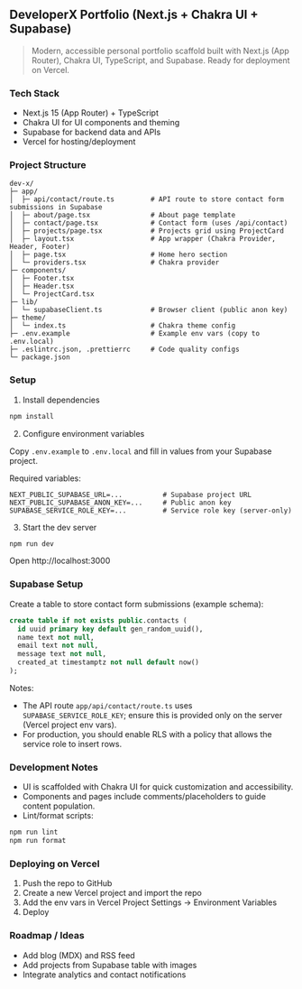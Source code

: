 ## DeveloperX Portfolio (Next.js + Chakra UI + Supabase)

> Modern, accessible personal portfolio scaffold built with Next.js (App Router), Chakra UI, TypeScript, and Supabase. Ready for deployment on Vercel.

### Tech Stack

- Next.js 15 (App Router) + TypeScript
- Chakra UI for UI components and theming
- Supabase for backend data and APIs
- Vercel for hosting/deployment

### Project Structure

```
dev-x/
├─ app/
│  ├─ api/contact/route.ts         # API route to store contact form submissions in Supabase
│  ├─ about/page.tsx               # About page template
│  ├─ contact/page.tsx             # Contact form (uses /api/contact)
│  ├─ projects/page.tsx            # Projects grid using ProjectCard
│  ├─ layout.tsx                   # App wrapper (Chakra Provider, Header, Footer)
│  ├─ page.tsx                     # Home hero section
│  └─ providers.tsx                # Chakra provider
├─ components/
│  ├─ Footer.tsx
│  ├─ Header.tsx
│  └─ ProjectCard.tsx
├─ lib/
│  └─ supabaseClient.ts            # Browser client (public anon key)
├─ theme/
│  └─ index.ts                     # Chakra theme config
├─ .env.example                    # Example env vars (copy to .env.local)
├─ .eslintrc.json, .prettierrc     # Code quality configs
└─ package.json
```

### Setup

1) Install dependencies

```bash
npm install
```

2) Configure environment variables

Copy `.env.example` to `.env.local` and fill in values from your Supabase project.

Required variables:

```
NEXT_PUBLIC_SUPABASE_URL=...          # Supabase project URL
NEXT_PUBLIC_SUPABASE_ANON_KEY=...     # Public anon key
SUPABASE_SERVICE_ROLE_KEY=...         # Service role key (server-only)
```

3) Start the dev server

```bash
npm run dev
```

Open http://localhost:3000

### Supabase Setup

Create a table to store contact form submissions (example schema):

```sql
create table if not exists public.contacts (
  id uuid primary key default gen_random_uuid(),
  name text not null,
  email text not null,
  message text not null,
  created_at timestamptz not null default now()
);
```

Notes:

- The API route `app/api/contact/route.ts` uses `SUPABASE_SERVICE_ROLE_KEY`; ensure this is provided only on the server (Vercel project env vars).
- For production, you should enable RLS with a policy that allows the service role to insert rows.

### Development Notes

- UI is scaffolded with Chakra UI for quick customization and accessibility.
- Components and pages include comments/placeholders to guide content population.
- Lint/format scripts:

```bash
npm run lint
npm run format
```

### Deploying on Vercel

1) Push the repo to GitHub
2) Create a new Vercel project and import the repo
3) Add the env vars in Vercel Project Settings → Environment Variables
4) Deploy

### Roadmap / Ideas

- Add blog (MDX) and RSS feed
- Add projects from Supabase table with images
- Integrate analytics and contact notifications
